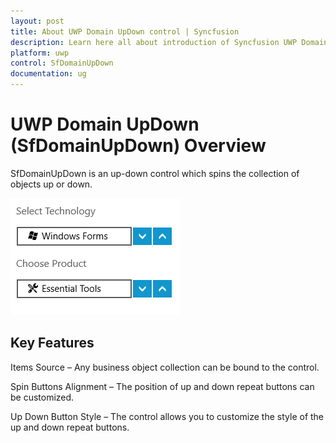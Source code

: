 ```yaml
---
layout: post
title: About UWP Domain UpDown control | Syncfusion
description: Learn here all about introduction of Syncfusion UWP Domain UpDown (SfDomainUpDown) control, its elements and more.
platform: uwp
control: SfDomainUpDown
documentation: ug
---
```


# UWP Domain UpDown (SfDomainUpDown) Overview

SfDomainUpDown is an up-down control which spins the collection of objects up or down.



![Overview of UWP SfDomain UpDown](overview_images/uwp-domain-up-down-overview.png)



## Key Features

Items Source – Any business object collection can be bound to the control.

Spin Buttons Alignment – The position of up and down repeat buttons can be customized.

Up Down Button Style – The control allows you to customize the style of the up and down repeat buttons.

